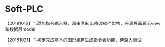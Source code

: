 # Soft-PLC
【20181015】
1.添加指令输入框，双击弹出
2.修改软件架构，分离界面显示view和数据层model


【20181021】
1.初步完成基本的图形编译生成指令表功能，待深入测试